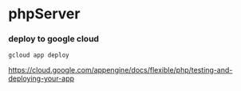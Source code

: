 # phpServer

### deploy to google cloud 
`gcloud app deploy`

https://cloud.google.com/appengine/docs/flexible/php/testing-and-deploying-your-app
